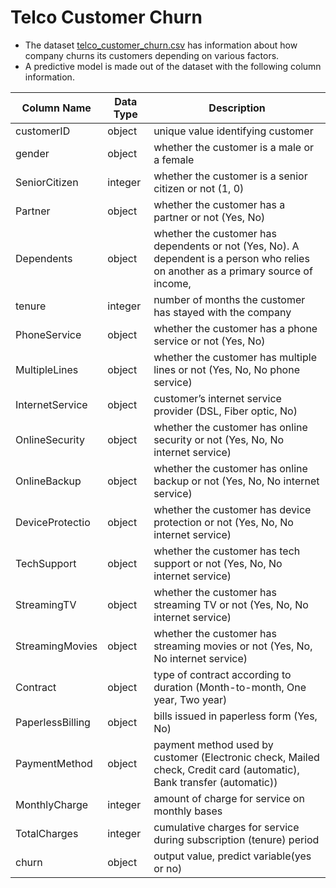 # Telco Customer Churn

- The dataset [telco_customer_churn.csv](telco_customer_churn.csv) has information about how company churns its customers depending on various factors.
- A predictive model is made out of the dataset with the following column information.

| Column Name | Data Type | Description   |
| ---------- | -------- | -------------- |
| customerID | object |  unique value identifying customer  |
| gender | object | whether the customer is a male or a female |
| SeniorCitizen | integer | whether the customer is a senior citizen or not (1, 0) |
| Partner | object | whether the customer has a partner or not (Yes, No) |
| Dependents | object | whether the customer has dependents or not (Yes, No). A dependent is a person who relies on another as a primary source of income, |
| tenure | integer | number of months the customer has stayed with the company |
| PhoneService | object | whether the customer has a phone service or not (Yes, No) |
| MultipleLines | object | whether the customer has multiple lines or not (Yes, No, No phone service) |
| InternetService | object | customer’s internet service provider (DSL, Fiber optic, No) |
| OnlineSecurity | object | whether the customer has online security or not (Yes, No, No internet service) |
| OnlineBackup | object | whether the customer has online backup or not (Yes, No, No internet service) |
| DeviceProtectio | object | whether the customer has device protection or not (Yes, No, No internet service) |
| TechSupport | object | whether the customer has tech support or not (Yes, No, No internet service) |
| StreamingTV | object | whether the customer has streaming TV or not (Yes, No, No internet service) |
| StreamingMovies | object | whether the customer has streaming movies or not (Yes, No, No internet service) |
| Contract | object | type of contract according to duration (Month-to-month, One year, Two year) |
| PaperlessBilling | object | bills issued in paperless form (Yes, No) |
| PaymentMethod | object | payment method used by customer (Electronic check, Mailed check, Credit card (automatic), Bank transfer (automatic)) |
| MonthlyCharge | integer | amount of charge for service on monthly bases |
| TotalCharges | integer | cumulative charges for service during subscription (tenure) period |
| churn | object | output value, predict variable(yes or no) |
